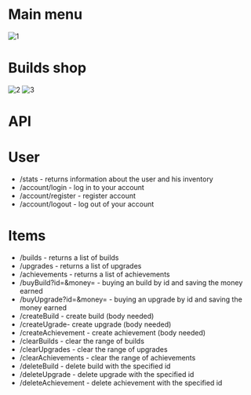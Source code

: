 # Main menu
![1](https://user-images.githubusercontent.com/89273037/167027961-b4c025b9-68d5-454c-9820-465384bf28cf.png)
#  Builds shop
![2](https://user-images.githubusercontent.com/89273037/167028373-8e746503-343c-4524-9d9b-8b38286a8a00.png)
![3](https://user-images.githubusercontent.com/89273037/167028539-c55b3bf8-5ab1-432f-b44f-f0c4e06d6ad2.png)
# API
 # User
 - /stats - returns information about the user and his inventory
 - /account/login - log in to your account
 - /account/register - register account
 - /account/logout - log out of your account
 # Items
 - /builds - returns a list of builds
 - /upgrades - returns a list of upgrades
 - /achievements - returns a list of achievements
 - /buyBuild?id=&money= - buying an build by id and saving the money earned
 - /buyUpgrade?id=&money= - buying an upgrade by id and saving the money earned
 - /createBuild - create build (body needed)
 - /createUgrade- create upgrade (body needed)
 - /createAchievement - create achievement (body needed)
 - /clearBuilds - clear the range of builds
 - /clearUpgrades - clear the range of upgrades
 - /clearAchievements - clear the range of achievements
 - /deleteBuild - delete build with the specified id
 - /deleteUpgrade - delete upgrade with the specified id
 - /deleteAchievement - delete achievement with the specified id
